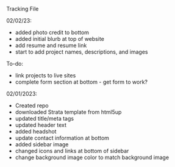Tracking File

02/02/23:
- added photo credit to bottom
- added initial blurb at top of website
- add resume and resume link
- start to add project names, descriptions, and images

To-do:
- link projects to live sites
- complete form section at bottom - get form to work?

02/01/2023:
- Created repo
- downloaded Strata template from html5up
- updated title/meta tags
- updated header text
- added headshot
- update contact information at bottom
- added sidebar image
- changed icons and links at bottom of sidebar
- change background image color to match background image

